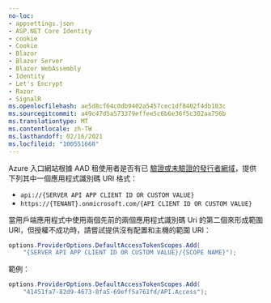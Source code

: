 ```yaml
---
no-loc:
- appsettings.json
- ASP.NET Core Identity
- cookie
- Cookie
- Blazor
- Blazor Server
- Blazor WebAssembly
- Identity
- Let's Encrypt
- Razor
- SignalR
ms.openlocfilehash: ae5d8cf64c0db9402a5457cec1df8402f4db103c
ms.sourcegitcommit: a49c47d5a573379effee5c6b6e36f5c302aa756b
ms.translationtype: MT
ms.contentlocale: zh-TW
ms.lasthandoff: 02/16/2021
ms.locfileid: "100551668"
---
```

Azure 入口網站根據 AAD 租使用者是否有已 [驗證或未驗證的發行者網域](/azure/active-directory/develop/howto-configure-publisher-domain)，提供下列其中一個應用程式識別碼 URI 格式：

* `api://{SERVER API APP CLIENT ID OR CUSTOM VALUE}`
* `https://{TENANT}.onmicrosoft.com/{API CLIENT ID OR CUSTOM VALUE}`

當用戶端應用程式中使用兩個先前的兩個應用程式識別碼 Uri 的第二個來形成範圍 URI，但授權不成功時，請嘗試提供沒有配置和主機的範圍 URI：

```csharp
options.ProviderOptions.DefaultAccessTokenScopes.Add(
    "{SERVER API APP CLIENT ID OR CUSTOM VALUE}/{SCOPE NAME}");
```

範例：

```csharp
options.ProviderOptions.DefaultAccessTokenScopes.Add(
    "41451fa7-82d9-4673-8fa5-69eff5a761fd/API.Access");
```
